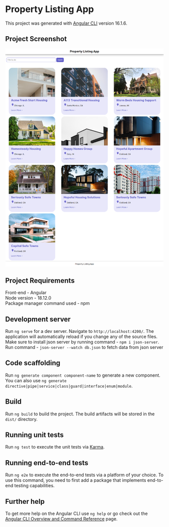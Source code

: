 # Property Listing App

This project was generated with [Angular CLI](https://github.com/angular/angular-cli) version 16.1.6.

## Project Screenshot
![Project Screenshot](https://github.com/RinkuAppstechy/images/blob/main/property_listing.png)

## Project Requirements
Front-end - Angular   
Node version - 18.12.0    
Package manager command used - npm    

## Development server

Run `ng serve` for a dev server. Navigate to `http://localhost:4200/`. The application will automatically reload if you change any of the source files. Make sure to install json server by running command - `npm i json-server`. Run command - `json-server --watch db.json` to fetch data from json server

## Code scaffolding

Run `ng generate component component-name` to generate a new component. You can also use `ng generate directive|pipe|service|class|guard|interface|enum|module`.

## Build

Run `ng build` to build the project. The build artifacts will be stored in the `dist/` directory.

## Running unit tests

Run `ng test` to execute the unit tests via [Karma](https://karma-runner.github.io).

## Running end-to-end tests

Run `ng e2e` to execute the end-to-end tests via a platform of your choice. To use this command, you need to first add a package that implements end-to-end testing capabilities.

## Further help

To get more help on the Angular CLI use `ng help` or go check out the [Angular CLI Overview and Command Reference](https://angular.io/cli) page.
